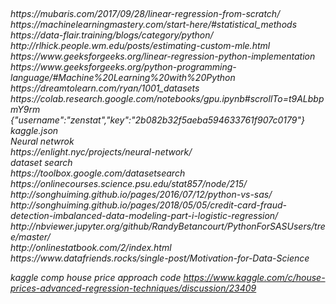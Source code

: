 <h6>
<br>https://mubaris.com/2017/09/28/linear-regression-from-scratch/
<br>https://machinelearningmastery.com/start-here/#statistical_methods
<br>https://data-flair.training/blogs/category/python/
<br>http://rlhick.people.wm.edu/posts/estimating-custom-mle.html
<br>https://www.geeksforgeeks.org/linear-regression-python-implementation
<br>https://www.geeksforgeeks.org/python-programming-language/#Machine%20Learning%20with%20Python
<br>https://dreamtolearn.com/ryan/1001_datasets
<br>https://colab.research.google.com/notebooks/gpu.ipynb#scrollTo=t9ALbbpmY9rm
{"username":"zenstat","key":"2b082b32f5aeba594633761f907c0179"}
kaggle.json
<br>Neural netwrok 
<br>https://enlight.nyc/projects/neural-network/
<br>dataset search 
<br>https://toolbox.google.com/datasetsearch
<br>https://onlinecourses.science.psu.edu/stat857/node/215/
<br>http://songhuiming.github.io/pages/2016/07/12/python-vs-sas/
<br>http://songhuiming.github.io/pages/2018/05/05/credit-card-fraud-detection-imbalanced-data-modeling-part-i-logistic-regression/
<br>http://nbviewer.jupyter.org/github/RandyBetancourt/PythonForSASUsers/tree/master/
<br>http://onlinestatbook.com/2/index.html
https://www.datafriends.rocks/single-post/Motivation-for-Data-Science

kaggle comp house price approach code 
https://www.kaggle.com/c/house-prices-advanced-regression-techniques/discussion/23409
